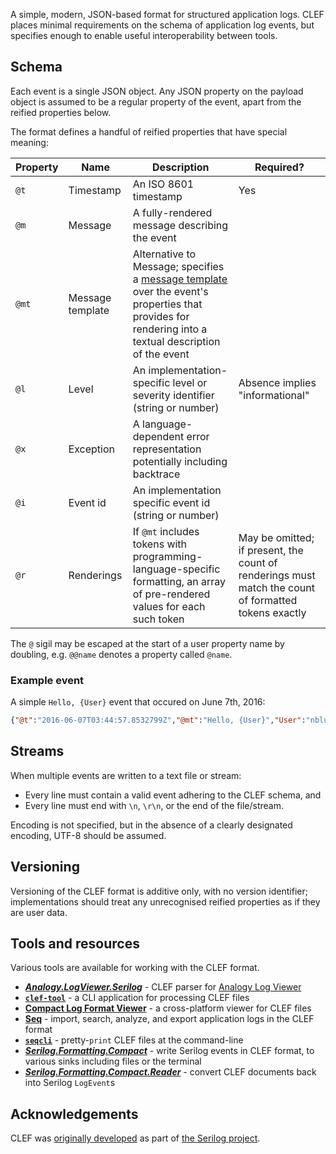 A simple, modern, JSON-based format for structured application logs. CLEF places minimal requirements on the schema of application log events, but specifies enough to enable useful interoperability between tools.

## Schema

Each event is a single JSON object. Any JSON property on the payload object is assumed to be a regular property of the event, apart from the reified properties below.

The format defines a handful of reified properties that have special meaning:

| Property | Name | Description | Required? |
| -------- | ---- | ----------- | --------- |
| `@t`     | Timestamp | An ISO 8601 timestamp | Yes |
| `@m`     | Message | A fully-rendered message describing the event | |
| `@mt` | Message template | Alternative to Message; specifies a [message template](https://messagetemplates.org) over the event's properties that provides for rendering into a textual description of the event | |
| `@l` | Level | An implementation-specific level or severity identifier (string or number) | Absence implies "informational"  |
| `@x` | Exception | A language-dependent error representation potentially including backtrace | |
| `@i` | Event id | An implementation specific event id (string or number) | |
| `@r` | Renderings | If `@mt` includes tokens with programming-language-specific formatting, an array of pre-rendered values for each such token | May be omitted; if present, the count of renderings must match the count of formatted tokens exactly |

The `@` sigil may be escaped at the start of a user property name by doubling, e.g. `@@name` denotes a property called `@name`.

### Example event

A simple `Hello, {User}` event that occured on June 7th, 2016:

```json
{"@t":"2016-06-07T03:44:57.8532799Z","@mt":"Hello, {User}","User":"nblumhardt"}
```

## Streams

When multiple events are written to a text file or stream:

 * Every line must contain a valid event adhering to the CLEF schema, and
 * Every line must end with `\n`, `\r\n`, or the end of the file/stream.

Encoding is not specified, but in the absence of a clearly designated encoding, UTF-8 should be assumed.

## Versioning

Versioning of the CLEF format is additive only, with no version identifier; implementations should treat any unrecognised reified properties as if they are user data.

## Tools and resources

Various tools are available for working with the CLEF format.

 * **[_Analogy.LogViewer.Serilog_](https://github.com/Analogy-LogViewer/Analogy.LogViewer.Serilog)** - CLEF parser for [Analogy Log Viewer](https://github.com/Analogy-LogViewer/Analogy.LogViewer)
 * **[`clef-tool`](https://github.com/datalust/clef-tool)** - a CLI application for processing CLEF files
 * **[Compact Log Format Viewer](https://github.com/warrenbuckley/Compact-Log-Format-Viewer)** - a cross-platform viewer for CLEF files
 * **[Seq](https://datalust.co/seq)** - import, search, analyze, and export application logs in the CLEF format
 * **[`seqcli`](https://github.com/datalust/seqcli)** - pretty-`print` CLEF files at the command-line
 * **[_Serilog.Formatting.Compact_](https://github.com/serilog/serilog-formatting-compact)** - write Serilog events in CLEF format, to various sinks including files or the terminal
 * **[_Serilog.Formatting.Compact.Reader_](https://github.com/serilog/serilog-formatting-compact-reader)** - convert CLEF documents back into Serilog `LogEvent`s
 
## Acknowledgements

CLEF was [originally developed](https://nblumhardt.com/2016/07/serilog-2-0-json-improvements/#compact-json-support) as part of [the Serilog project](https://serilog.net).
